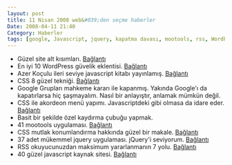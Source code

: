 ```yaml
---
layout: post
title: 11 Nisan 2008 web&#039;den seçme haberler
Date: 2008-04-11 21:40
Category: Haberler
tags: [google, Javascript, jquery, kapatma davası, mootools, rss, WordPress]
---
```


-   Güzel site alt kısımları. [Bağlantı][]
-   En iyi 10 WordPress güvelik eklentisi. [Bağlantı][1]
-   Azer Koçulu ileri seviye javascript kitabı yayınlamış. [Bağlantı][2]
-   CSS 8 güzel tekniği. [Bağlantı][3]
-   Google Grupları mahkeme kararı ile kapanmış. Yakında Google'ı da
    kapatırlarsa hiç şaşmayalım. Nasıl bir anlayıştır, anlamak mümkün
    değil.
-   CSS ile akordeon menü yapımı. Javascriptdeki gibi olmasa da idare
    eder. [Bağlantı][5]
-   Basit bir şekilde özel kaydırma çubuğu yapmak.
-   41 mootools uygulaması. [Bağlantı][7]
-   CSS mutlak konumlandırma hakkında güzel bir makale. [Bağlantı][8]
-   37 adet mükemmel jquery uygulaması. jQuery'i seviyorum.
    [Bağlantı][9]
-   RSS okuyucunuzdan maksimum yararlanmanın 7 yolu. [Bağlantı][10]
-   40 güzel javascript kaynak sitesi. [Bağlantı][11]


  [Bağlantı]: http://www.smashingmagazine.com/2008/04/08/footers-in-modern-web-design-creative-examples-and-ideas/
  [1]: http://speckyboy.com/2008/04/08/top-10-security-and-protection-plugins-for-wordpress/
  [2]: http://azer.googlecode.com/files/ileri_seviye_javascript.pdf
  [3]: http://www.sitepoint.com/article/tomorrows-css-today
  [5]: http://www.cssnewbie.com/css-only-accordion/
  [7]: http://speckyboy.com/2008/04/09/41-of-the-best-mootools-ajax-example-downloads/
  [8]: http://www.search-this.com/2008/04/09/css-an-absolute-mess/
  [9]: http://www.noupe.com/ajax/37-more-shocking-jquery-plugins.html
  [10]: http://www.readwriteweb.com/archives/tips_for_making_the_most_of_rss.php
  [11]: http://sixrevisions.com/tools-of-the-trade/40_resources_for_javascript_coders/
